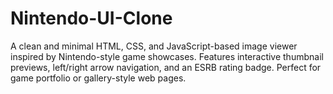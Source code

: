 # Nintendo-UI-Clone
A clean and minimal HTML, CSS, and JavaScript-based image viewer inspired by Nintendo-style game showcases. Features interactive thumbnail previews, left/right arrow navigation, and an ESRB rating badge. Perfect for game portfolio or gallery-style web pages.
